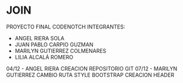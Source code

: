 # JOIN
PROYECTO FINAL CODENOTCH
INTEGRANTES:

- ANGEL RIERA SOLA
- JUAN PABLO CARPIO GUZMAN
- MARILYN GUTIERREZ COLMENARES
- LILIA ALCALÁ ROMERO

04/12 - ANGEL RIERA
    CREACION REPOSITORIO GIT
07/12 - MARILYN GUTIERREZ
    CAMBIO RUTA STYLE BOOTSTRAP
    CREACION HEADER